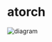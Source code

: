 # atorch

![diagram](https://github.com/user-attachments/assets/0fb161fe-6453-4c78-acb1-2117f765e009)
